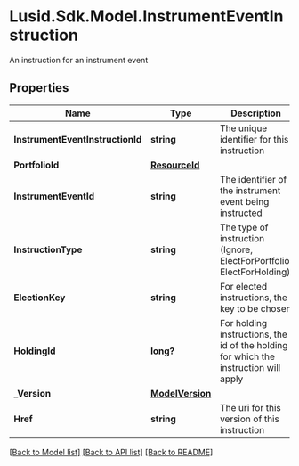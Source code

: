# Lusid.Sdk.Model.InstrumentEventInstruction
An instruction for an instrument event

## Properties

Name | Type | Description | Notes
------------ | ------------- | ------------- | -------------
**InstrumentEventInstructionId** | **string** | The unique identifier for this instruction | [optional] 
**PortfolioId** | [**ResourceId**](ResourceId.md) |  | [optional] 
**InstrumentEventId** | **string** | The identifier of the instrument event being instructed | [optional] 
**InstructionType** | **string** | The type of instruction (Ignore, ElectForPortfolio, ElectForHolding) | [optional] 
**ElectionKey** | **string** | For elected instructions, the key to be chosen | [optional] 
**HoldingId** | **long?** | For holding instructions, the id of the holding for which the instruction will apply | [optional] 
**_Version** | [**ModelVersion**](ModelVersion.md) |  | [optional] 
**Href** | **string** | The uri for this version of this instruction | [optional] 

[[Back to Model list]](../README.md#documentation-for-models) [[Back to API list]](../README.md#documentation-for-api-endpoints) [[Back to README]](../README.md)

